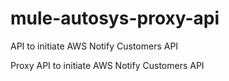 # mule-autosys-proxy-api
API to initiate AWS Notify Customers API

Proxy API to initiate AWS Notify Customers API 


